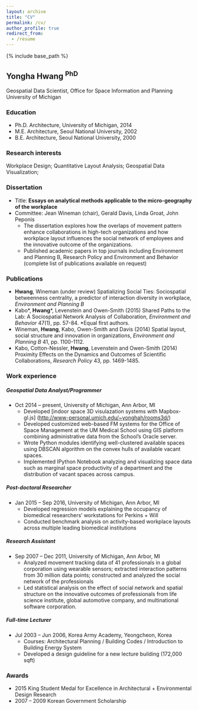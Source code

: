```yaml
---
layout: archive
title: "CV"
permalink: /cv/
author_profile: true
redirect_from:
  - /resume
---
```


{% include base_path %}

## Yongha <strong>Hwang</strong> <sup> PhD</sup> 
Geospatial Data Scientist, Office for Space Information and Planning
<br>University of Michigan


### Education
- Ph.D.   Architecture, University of Michigan, 2014
- M.E.    Architecture, Seoul National University, 2002
- B.E.    Architecture, Seoul National University, 2000

### Research interests
Workplace Design; 
Quantitative Layout Analysis; 
Geospatial Data Visualization; 

### Dissertation
- Title: **Essays on analytical methods applicable to the micro-geography of the workplace**
- Committee: Jean Wineman (chair), Gerald Davis, Linda Groat, John Peponis 
  - The dissertation explores how the overlaps of movement pattern enhance collaborations in high-tech organizations and how workplace layout influences the social network of employees and the innovative outcome of the organizations.
  - Published academic papers in top journals including Environment and Planning B, Research Policy and Environment and Behavior (complete list of publications available on request)

### Publications
- **Hwang**, Wineman (under review) Spatializing Social Ties:
Sociospatial betweenness centrality, a predictor of interaction diversity in workplace, *Environment and Planning B*
- Kabo\*, **Hwang**\*, Levenstein and Owen-Smith (2015)  Shared Paths to the Lab: A Sociospatial Network Analysis of Collaboration, *Environment and Behavior* 47(1), pp. 57-84. *Equal first authors.
- Wineman, **Hwang**, Kabo, Owen-Smith and Davis (2014) Spatial layout, social structure and innovation in organizations, *Environment and Planning B* 41, pp. 1100-1112.
- Kabo, Cotton-Nessler, **Hwang**, Levenstein and Owen-Smith (2014) Proximity Effects on the Dynamics and Outcomes of Scientific Collaborations, *Research Policy* 43, pp. 1469-1485. 

### Work experience
##### Geospatial Data Analyst/Programmer
- Oct 2014 – present, University of Michigan, Ann Arbor, MI
  - Developed [indoor space 3D visulazation systems with Mapbox-gl.js] (http://www-personal.umich.edu/~yonghah/rooms3d/)
  - Developed customized web-based FM systems for the Office of Space Management at the UM Medical School using GIS platform combining administrative data from the School’s Oracle server.
  - Wrote Python modules identifying well-clustered available spaces using DBSCAN algorithm on the convex hulls of available vacant spaces. 
  - Implemented IPython Notebook analyzing and visualizing space data such as marginal space productivity of a department and the distribution of vacant spaces across campus. 

##### Post-doctoral Researcher
- Jan 2015 – Sep 2016, University of Michigan, Ann Arbor, MI
  - Developed regression models explaining the occupancy of biomedical researchers’ workstations for Perkins + Will
  - Conducted benchmark analysis on activity-based workplace layouts across multiple leading biomedical institutions

##### Research Assistant
- Sep 2007 – Dec 2011, University of Michigan, Ann Arbor, MI
  - Analyzed movement tracking data of 41 professionals in a global corporation using wearable sensors; extracted interaction patterns from 30 million data points; constructed and analyzed the social network of the professionals 
  - Led statistical analysis on the effect of social network and spatial structure on the innovative outcomes of professionals from life science institute, global automotive company, and multinational software corporation.

##### Full-time Lecturer
- Jul 2003 – Jun 2006, Korea Army Academy, Yeongcheon, Korea
  - Courses: Architectural Planning / Building Codes / Introduction to Building Energy System
  - Developed a design guideline for a new lecture building (172,000 sqft)

### Awards
* 2015 King Student Medal for Excellence in Architectural + Environmental Design Research
* 2007 – 2009 Korean Government Scholarship   

